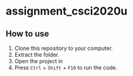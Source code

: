 # assignment_csci2020u

## How to use

1.  Clone this repository to your computer.
2.  Extract the folder.
3.  Open the project in 
4.  Press `Ctrl` + `Shift` + `F10` to run the code.
